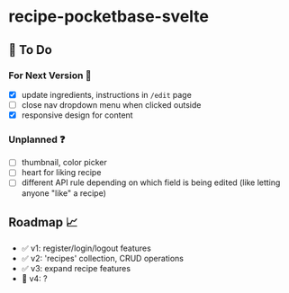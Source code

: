 # recipe-pocketbase-svelte

## :construction: To Do

### For Next Version :rocket:

- [X] update ingredients, instructions in `/edit` page
- [ ] close nav dropdown menu when clicked outside
- [X] responsive design for content

### Unplanned :question:

- [ ] thumbnail, color picker
- [ ] heart for liking recipe
- [ ] different API rule depending on which field is being edited (like letting anyone "like" a recipe)

## Roadmap :chart_with_upwards_trend:

- :white_check_mark: v1: register/login/logout features
- :white_check_mark: v2: 'recipes' collection, CRUD operations
- :white_check_mark: v3: expand recipe features
- :construction: v4: ?

